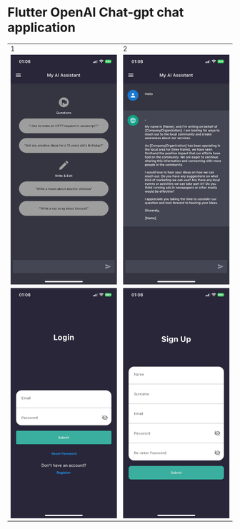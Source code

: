 # Flutter OpenAI Chat-gpt chat application


<table>
  <tr>
    <td>1</td>
     <td>2</td>
  </tr>
  <tr>
    <td><img src="https://github.com/smtsarial/openai_flutter/blob/main/images/1.jpeg" width=270></td>
    <td><img src="https://github.com/smtsarial/openai_flutter/blob/main/images/2.jpeg" width=270></td>
  </tr> 
  <tr>
    <td><img src="https://github.com/smtsarial/openai_flutter/blob/main/images/3.jpeg" width=270></td>
    <td><img src="https://github.com/smtsarial/openai_flutter/blob/main/images/4.jpeg" width=270></td>
  </tr>
 </table>

